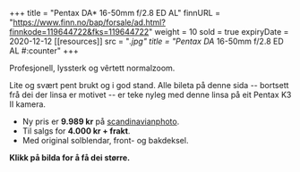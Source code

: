 +++
title = "Pentax DA* 16-50mm f/2.8 ED AL"
finnURL = "https://www.finn.no/bap/forsale/ad.html?finnkode=119644722&fks=119644722"
weight = 10
sold = true
expiryDate = 2020-12-12
[[resources]]
src = "*.jpg"
title = "Pentax DA* 16-50mm f/2.8 ED AL #:counter"
+++

Profesjonell, lyssterk og vêrtett normalzoom.

 <!--more--> 

Lite og svært pent brukt og i god stand. Alle bileta på denne sida -- bortsett frå dei der linsa er motivet -- er teke nyleg med denne linsa på eit Pentax K3 II kamera.

* Ny pris er **9.989 kr** på [scandinavianphoto](https://www.scandinavianphoto.no/produkt/6033472/pentax/da-16-50mm-f-2-8-ed-al-if-sdm-profesjonell-normalzoom).
* Til salgs for **4.000 kr + frakt**.
* Med original solblendar, front- og bakdeksel.

**Klikk på bilda for å få dei større.**

